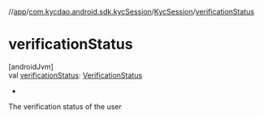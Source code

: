 //[app](../../../index.md)/[com.kycdao.android.sdk.kycSession](../index.md)/[KycSession](index.md)/[verificationStatus](verification-status.md)

# verificationStatus

[androidJvm]\
val [verificationStatus](verification-status.md): [VerificationStatus](../../com.kycdao.android.sdk.model/-verification-status/index.md)

- 

The verification status of the user
